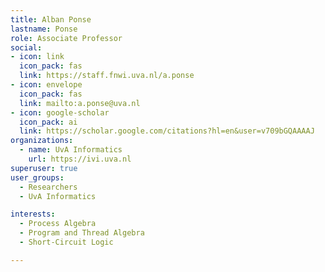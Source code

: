 ```yaml
---
title: Alban Ponse
lastname: Ponse
role: Associate Professor
social:
- icon: link
  icon_pack: fas
  link: https://staff.fnwi.uva.nl/a.ponse
- icon: envelope
  icon_pack: fas
  link: mailto:a.ponse@uva.nl
- icon: google-scholar
  icon_pack: ai
  link: https://scholar.google.com/citations?hl=en&user=v709bGQAAAAJ
organizations:
  - name: UvA Informatics
    url: https://ivi.uva.nl
superuser: true
user_groups:
  - Researchers
  - UvA Informatics

interests:
  - Process Algebra
  - Program and Thread Algebra
  - Short-Circuit Logic

---
```

